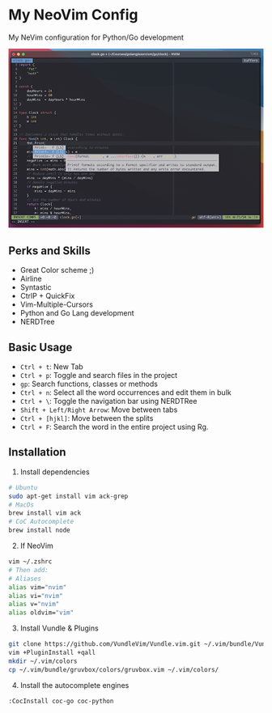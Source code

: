 # My NeoVim Config
My NeVim configuration for Python/Go development

![](./screenshot.png)

## Perks and Skills

- Great Color scheme ;)
- Airline
- Syntastic
- CtrlP + QuickFix
- Vim-Multiple-Cursors
- Python and Go Lang development
- NERDTree

## Basic Usage
- `Ctrl + t`: New Tab
- `Ctrl + p`: Toggle and search files in the project
- `gp`: Search functions, classes or methods
- `Ctrl + n`: Select all the word occurrences and edit them in bulk
- `Ctrl + \`: Toggle the navigation bar using NERDTRee
- `Shift + Left/Right Arrow`: Move between tabs
- `Ctrl + [hjkl]`: Move between the splits
- `Ctrl + F`: Search the word in the entire project using Rg.

## Installation
1. Install dependencies
```bash
# Ubuntu
sudo apt-get install vim ack-grep
# MacOs
brew install vim ack
# CoC Autocomplete
brew install node
```

2. If NeoVim

```bash
vim ~/.zshrc 
# Then add:
# Aliases
alias vim="nvim"
alias vi="nvim"
alias v="nvim"
alias oldvim="vim"
```

3. Install Vundle & Plugins
```bash
git clone https://github.com/VundleVim/Vundle.vim.git ~/.vim/bundle/Vundle.vim
vim +PluginInstall +qall
mkdir ~/.vim/colors
cp ~/.vim/bundle/gruvbox/colors/gruvbox.vim ~/.vim/colors/
```

4. Install the autocomplete engines

```bash
:CocInstall coc-go coc-python
```
